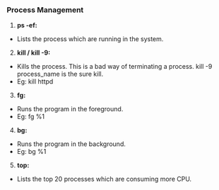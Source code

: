 ### Process Management
1. **ps -ef:**
* Lists the process which are running in the system.

2. **kill / kill -9:**
* Kills the process. This is a bad way of terminating a process. kill -9 process_name is the sure kill.
* Eg: kill httpd

3. **fg:**
* Runs the program in the foreground.
* Eg: fg %1

4. **bg:**
* Runs the program in the background.
* Eg: bg %1

5. **top:**
* Lists the top 20 processes which are consuming more CPU.
